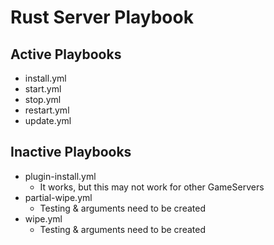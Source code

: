 # Rust Server Playbook

## Active Playbooks
* install.yml
* start.yml
* stop.yml
* restart.yml
* update.yml

## Inactive Playbooks
* plugin-install.yml
    * It works, but this may not work for other GameServers
* partial-wipe.yml
    * Testing & arguments need to be created
* wipe.yml
    * Testing & arguments need to be created